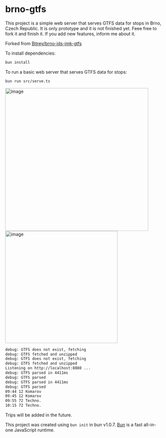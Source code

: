# brno-gtfs

This project is a simple web server that serves GTFS data for stops in Brno, Czech Republic.
It is only prototype and it is not finished yet. Feee free to fork it and finish it.
If you add new features, inform me about it.

Forked from [Bitrey/brno-ids-jmk-gtfs](https://github.com/Bitrey/brno-ids-jmk-gtfs)

To install dependencies:

```bash
bun install
```

To run a basic web server that serves GTFS data for stops:

```bash
bun run src/serve.ts
```

<img width="456" alt="image" src="https://github.com/JakubAndrysek/brno-ids-jmk-gtfs/assets/33494544/af3e1f4c-d069-47c5-8831-ce68575de0f0">

<img width="358" alt="image" src="https://github.com/JakubAndrysek/brno-ids-jmk-gtfs/assets/33494544/860943c4-fb0a-4436-b10a-9d37784b52ec">

```bash
debug: GTFS does not exist, fetching
debug: GTFS fetched and unzipped
debug: GTFS does not exist, fetching
debug: GTFS fetched and unzipped
Listening on http://localhost:8080 ...
debug: GTFS parsed in 4411ms
debug: GTFS parsed
debug: GTFS parsed in 4411ms
debug: GTFS parsed
09:44 12 Komarov
09:45 12 Komarov
09:55 72 Techno.
10:15 72 Techno.
```

Trips will be added in the future.


This project was created using `bun init` in bun v1.0.7. [Bun](https://bun.sh) is a fast all-in-one JavaScript runtime.
